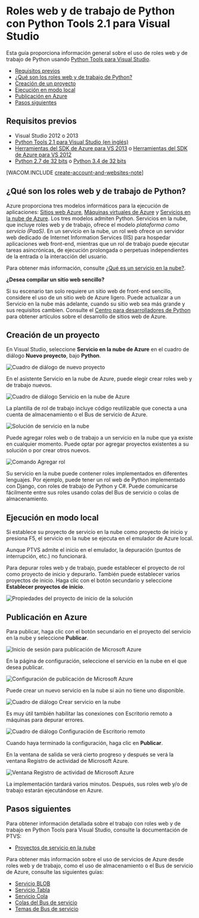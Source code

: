 <properties linkid="develop-python-cloud-services-with-ptvs" urlDisplayName="Python Web and Worker Roles with Python Tools 2.1 for Visual Studio" pageTitle="Roles web y de trabajo de Python con Python Tools 2.1 para Visual Studio" metaKeywords="Azure python, web role, worker role, PTVS, cloud service" description="Informaci&oacute;n general sobre el uso de Python Tools para Visual Studio para crear servicios en la nube de Azure, incluidos roles web y roles de trabajo." metaCanonical="" services="" documentationCenter="Python" title="Roles web y de trabajo de Python con Python Tools 2.1 para Visual Studio" authors="huvalo" solutions="" manager="" editor="" />

<tags ms.service="cloud-services" ms.workload="tbd" ms.tgt_pltfrm="na" ms.devlang="python" ms.topic="article" ms.date="10/10/2014" ms.author="huvalo" />

# Roles web y de trabajo de Python con Python Tools 2.1 para Visual Studio

Esta guía proporciona información general sobre el uso de roles web y de trabajo de Python usando [Python Tools para Visual Studio][Python Tools para Visual Studio].

-   [Requisitos previos][Requisitos previos]
-   [¿Qué son los roles web y de trabajo de Python?][¿Qué son los roles web y de trabajo de Python?]
-   [Creación de un proyecto][Creación de un proyecto]
-   [Ejecución en modo local][Ejecución en modo local]
-   [Publicación en Azure][Publicación en Azure]
-   [Pasos siguientes][Pasos siguientes]

## <a name="prerequisites"></a>Requisitos previos

-   Visual Studio 2012 o 2013
-   [Python Tools 2,1 para Visual Studio (en inglés)][Python Tools 2,1 para Visual Studio (en inglés)]
-   [Herramientas del SDK de Azure para VS 2013][Herramientas del SDK de Azure para VS 2013] o [Herramientas del SDK de Azure para VS 2012][Herramientas del SDK de Azure para VS 2012]
-   [Python 2.7 de 32 bits][Python 2.7 de 32 bits] o [Python 3.4 de 32 bits][Python 3.4 de 32 bits]

[WACOM.INCLUDE [create-account-and-websites-note](../includes/create-account-and-websites-note.md)]

## <a name="what-are-python-web-and-worker-roles"></a>¿Qué son los roles web y de trabajo de Python?

Azure proporciona tres modelos informáticos para la ejecución de aplicaciones: [Sitios web Azure][Sitios web Azure], [Máquinas virtuales de Azure][Máquinas virtuales de Azure] y [Servicios en la nube de Azure][Servicios en la nube de Azure]. Los tres modelos admiten Python. Servicios en la nube, que incluye roles web y de trabajo, ofrece el modelo *plataforma como servicio (PaaS)*. En un servicio en la nube, un rol web ofrece un servidor web dedicado de Internet Information Services (IIS) para hospedar aplicaciones web front-end, mientras que un rol de trabajo puede ejecutar tareas asincrónicas, de ejecución prolongada o perpetuas independientes de la entrada o la interacción del usuario.

Para obtener más información, consulte [¿Qué es un servicio en la nube?][¿Qué es un servicio en la nube?].

<div class="dev-callout"><strong>&iquest;Desea compilar un sitio web sencillo?</strong>
<p>Si su escenario tan solo requiere un sitio web de front-end sencillo, considere el uso de un sitio web de Azure ligero. Puede actualizar a un Servicio en la nube m&aacute;s adelante, cuando su sitio web sea m&aacute;s grande y sus requisitos cambien. Consulte el <a href="/es-es/develop/python/">Centro para desarrolladores de Python</a> para obtener art&iacute;culos sobre el desarrollo de sitios web de Azure.</p>
</div>

## <a name="project-creation"></a>Creación de un proyecto

En Visual Studio, seleccione **Servicio en la nube de Azure** en el cuadro de diálogo **Nuevo proyecto**, bajo **Python**.

![Cuadro de diálogo de nuevo proyecto][Cuadro de diálogo de nuevo proyecto]

En el asistente Servicio en la nube de Azure, puede elegir crear roles web y de trabajo nuevos.

![Cuadro de diálogo Servicio en la nube de Azure][Cuadro de diálogo Servicio en la nube de Azure]

La plantilla de rol de trabajo incluye código reutilizable que conecta a una cuenta de almacenamiento o el Bus de servicio de Azure.

![Solución de servicio en la nube][Solución de servicio en la nube]

Puede agregar roles web o de trabajo a un servicio en la nube que ya existe en cualquier momento. Puede optar por agregar proyectos existentes a su solución o por crear otros nuevos.

![Comando Agregar rol][Comando Agregar rol]

Su servicio en la nube puede contener roles implementados en diferentes lenguajes. Por ejemplo, puede tener un rol web de Python implementado con Django, con roles de trabajo de Python y C#. Puede comunicarse fácilmente entre sus roles usando colas del Bus de servicio o colas de almacenamiento.

## <a name="run-locally"></a>Ejecución en modo local

Si establece su proyecto de servicio en la nube como proyecto de inicio y presiona F5, el servicio en la nube se ejecuta en el emulador de Azure local.

Aunque PTVS admite el inicio en el emulador, la depuración (puntos de interrupción, etc.) no funcionará.

Para depurar roles web y de trabajo, puede establecer el proyecto de rol como proyecto de inicio y depurarlo. También puede establecer varios proyectos de inicio. Haga clic con el botón secundario y seleccione **Establecer proyectos de inicio**.

![Propiedades del proyecto de inicio de la solución][Propiedades del proyecto de inicio de la solución]

## <a name="publish-to-azure"></a>Publicación en Azure

Para publicar, haga clic con el botón secundario en el proyecto del servicio en la nube y seleccione **Publicar**.

![Inicio de sesión para publicación de Microsoft Azure][Inicio de sesión para publicación de Microsoft Azure]

En la página de configuración, seleccione el servicio en la nube en el que desea publicar.

![Configuración de publicación de Microsoft Azure][Configuración de publicación de Microsoft Azure]

Puede crear un nuevo servicio en la nube si aún no tiene uno disponible.

![Cuadro de diálogo Crear servicio en la nube][Cuadro de diálogo Crear servicio en la nube]

Es muy útil también habilitar las conexiones con Escritorio remoto a máquinas para depurar errores.

![Cuadro de diálogo Configuración de Escritorio remoto][Cuadro de diálogo Configuración de Escritorio remoto]

Cuando haya terminado la configuración, haga clic en **Publicar**.

En la ventana de salida se verá cierto progreso y después se verá la ventana Registro de actividad de Microsoft Azure.

![Ventana Registro de actividad de Microsoft Azure][Ventana Registro de actividad de Microsoft Azure]

La implementación tardará varios minutos. Después, sus roles web y/o de trabajo estarán ejecutándose en Azure.

## <a name="next-steps"></a>Pasos siguientes

Para obtener información detallada sobre el trabajo con roles web y de trabajo en Python Tools para Visual Studio, consulte la documentación de PTVS:

-   [Proyectos de servicio en la nube][Proyectos de servicio en la nube]

Para obtener más información sobre el uso de servicios de Azure desde roles web y de trabajo, como el uso de almacenamiento o el Bus de servicio de Azure, consulte las siguientes guías:

-   [Servicio BLOB][Servicio BLOB]
-   [Servicio Tabla][Servicio Tabla]
-   [Servicio Cola][Servicio Cola]
-   [Colas del Bus de servicio][Colas del Bus de servicio]
-   [Temas de Bus de servicio][Temas de Bus de servicio]

<!--Link references--> <!--External Link references-->

  [Python Tools para Visual Studio]: http://pytools.codeplex.com
  [Requisitos previos]: #prerequisites
  [¿Qué son los roles web y de trabajo de Python?]: #what-are-python-web-and-worker-roles
  [Creación de un proyecto]: #project-creation
  [Ejecución en modo local]: #run-locally
  [Publicación en Azure]: #publish-to-azure
  [Pasos siguientes]: #next-steps
  [Python Tools 2,1 para Visual Studio (en inglés)]: http://go.microsoft.com/fwlink/?LinkId=517189
  [Herramientas del SDK de Azure para VS 2013]: http://go.microsoft.com/fwlink/?LinkId=323510
  [Herramientas del SDK de Azure para VS 2012]: http://go.microsoft.com/fwlink/?LinkId=323511
  [Python 2.7 de 32 bits]: http://go.microsoft.com/fwlink/?LinkId=517190
  [Python 3.4 de 32 bits]: http://go.microsoft.com/fwlink/?LinkId=517191
  [Sitios web Azure]: /es-es/documentation/articles/fundamentals-application-models/#WebSites
  [Máquinas virtuales de Azure]: /es-es/documentation/articles/fundamentals-application-models/#VMachine
  [Servicios en la nube de Azure]: /es-es/documentation/articles/fundamentals-application-models/#CloudServices
  [¿Qué es un servicio en la nube?]: /es-es/manage/services/cloud-services/what-is-a-cloud-service/
  [Cuadro de diálogo de nuevo proyecto]: ./media/cloud-services-python-ptvs/new-project-cloud-service.png
  [Cuadro de diálogo Servicio en la nube de Azure]: ./media/cloud-services-python-ptvs/new-service-wizard.png
  [Solución de servicio en la nube]: ./media/cloud-services-python-ptvs/worker.png
  [Comando Agregar rol]: ./media/cloud-services-python-ptvs/add-new-or-existing-role.png
  [Propiedades del proyecto de inicio de la solución]: ./media/cloud-services-python-ptvs/startup.png
  [Inicio de sesión para publicación de Microsoft Azure]: ./media/cloud-services-python-ptvs/publish-sign-in.png
  [Configuración de publicación de Microsoft Azure]: ./media/cloud-services-python-ptvs/publish-settings.png
  [Cuadro de diálogo Crear servicio en la nube]: ./media/cloud-services-python-ptvs/publish-create-cloud-service.png
  [Cuadro de diálogo Configuración de Escritorio remoto]: ./media/cloud-services-python-ptvs/publish-remote-desktop-configuration.png
  [Ventana Registro de actividad de Microsoft Azure]: ./media/cloud-services-python-ptvs/publish-activity-log.png
  [Proyectos de servicio en la nube]: http://pytools.codeplex.com/wikipage?title=Features%20Cloud%20Project
  [Servicio BLOB]: /es-es/documentation/articles/storage-python-how-to-use-blob-storage/
  [Servicio Tabla]: /es-es/documentation/articles/storage-python-how-to-use-table-storage/
  [Servicio Cola]: /es-es/documentation/articles/storage-python-how-to-use-queue-storage/
  [Colas del Bus de servicio]: /es-es/documentation/articles/service-bus-python-how-to-use-queues/
  [Temas de Bus de servicio]: /es-es/documentation/articles/service-bus-python-how-to-use-topics-subscriptions/

